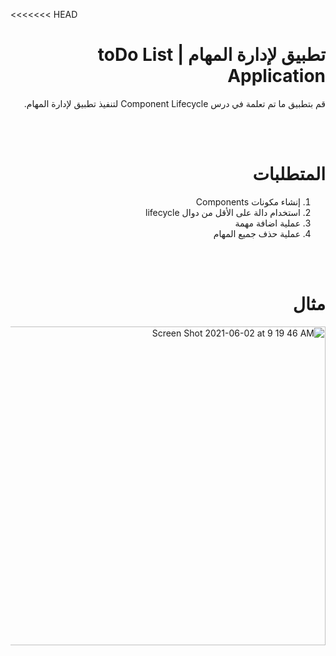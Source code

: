 <<<<<<< HEAD


<div dir="rtl" >
 
# تطبيق لإدارة المهام | toDo List Application


قم بتطبيق ما تم تعلمة في درس Component Lifecycle لتنفيذ تطبيق لإدارة المهام.

  <br/>
  <br/> 
  
  # المتطلبات
  1. إنشاء مكونات Components
  2. استخدام دالة على الأقل من دوال lifecycle
  3. عملية اضافة مهمة
  4. عملية حذف جميع المهام
  

  <br/>
  <br/> 
    
  # مثال 
  
 
<img width="510" alt="Screen Shot 2021-06-02 at 9 19 46 AM" src="https://user-images.githubusercontent.com/80157029/120464970-2c4a8200-c3a6-11eb-8bcd-a3636374bc68.png">